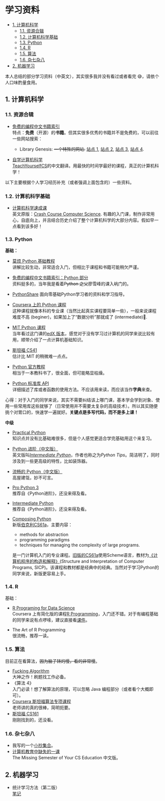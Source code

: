 # 学习资料

- [1. 计算机科学](#1-计算机科学)
  - [1.1. 资源合辑](#11-资源合辑)
  - [1.2. 计算机科学基础](#12-计算机科学基础)
  - [1.3. Python](#13-python)
  - [1.4. R](#14-r)
  - [1.5. 算法](#15-算法)
  - [1.6. 杂七杂八](#16-杂七杂八)
- [2. 机器学习](#2-机器学习)

本人总结的部分学习资料（中英文），其实很多我并没有看过或者看完 😅，请依个人口味酌量食用。

## 1. 计算机科学

### 1.1. 资源合辑

- [免费的编程中文书籍索引](https://github.com/justjavac/free-programming-books-zh_CN)  
  特点：**免费**（开源）的**书籍**。但其实很多优秀的书籍并不是免费的，可以前往一些网站搜索：
  - Library Genesis: ~~一个特殊的网站.~~ [站点 1](http://libgen.li/), [站点 2](http://libgen.gs/), [站点 3](http://libgen.lc/), [站点 4](http://genesis.lib/).

- [自学计算机科学](https://github.com/keithnull/TeachYourselfCS-CN/blob/master/TeachYourselfCS-CN.md)  
  [TeachYourselfCS](https://teachyourselfcs.com/)的中文翻译。用最快的时间学最好的课程，真正的计算机科学！

以下主要根据个人学习经历补充（或者强调上面包含的）一些资料。

### 1.2. 计算机科学基础

- [计算机科学速成课](https://www.bilibili.com/video/BV1EW411u7th?p=1)  
  英文原版：[Crash Course Computer Science](https://www.youtube.com/watch?v=tpIctyqH29Q&list=PL8dPuuaLjXtNlUrzyH5r6jN9ulIgZBpdo). 有趣的入门课，制作非常用心，自底向上，并且结合历史介绍了整个计算机科学的大部分内容。假如早一点看到该多好！

### 1.3. Python

**基础：**

- [莫烦 Python 基础教程](https://mofanpy.com/tutorials/python-basic/)  
  讲解比较生动，非常适合入门，但相比于课程和书籍可能稍欠严谨。
- [免费的编程中文书籍索引：Python 部分](https://github.com/justjavac/free-programming-books-zh_CN#python)  
  资料挺多的，当年我是看着~~Python 之父~~廖雪峰的课入~~坑~~门的。
- [PythonShare](https://github.com/Yixiaohan/codeparkshare)
  面向零基础Python学习者的资料和学习指导。
- [Coursera 上的 Python 课程](https://www.coursera.org/search?query=python&)  
  这种课程就像本科的专业课（当然比起真实课程要简单一些），一般来说课程难度不高 (beginer)，如果加上了“数据分析”那就成了 (intermediate)🤣.
- [MIT Python 课程](https://ocw.mit.edu/courses/electrical-engineering-and-computer-science/6-0001-introduction-to-computer-science-and-programming-in-python-fall-2016/)  
  当年看过这门课的[edX 版本](https://www.edx.org/course/introduction-to-computer-science-and-programming-7)，感觉对于没有学习过计算机的同学来说比较有用，顺带介绍了一点计算机基础知识。

- [斯坦福 CS41](https://stanfordpython.com/)  
  估计比 MIT 的稍微难一点点。

- [Python 官方教程](https://docs.python.org/zh-cn/3/tutorial/index.html)  
  相当于一本教科书了，很全面，但可能略显枯燥。

- [Python 标准库 API](https://docs.python.org/zh-cn/3/library/index.html)  
  详细描述了库或者函数的使用方法。不应该用来读，而应该当作**字典**来查。

心得：对于入门的同学来说，其实不需要纠结该上哪门课，基本学会学到对象、使用一些常用库这些就够了（日常使用并不需要太复杂的高级技术）。所以其实随便挑个对胃口的，快速学一遍就好。**关键点是多写代码，而不是多上课！**

**中级**

- [Practical Python](https://dabeaz-course.github.io/practical-python/)  
  知识点并没有比基础难很多，但是个人感觉更适合学完基础用这个来复习。
- [Python 进阶（中文版）](https://github.com/eastlakeside/interpy-zh)  
  英文版叫[_Intermediate Python_](https://book.pythontips.com/en/latest/index.html)，作者也称之为*Python Tips*。简洁明了，同时涉及到一些更高级的特性，比如装饰器。
- [流畅的 Python（中文版）](http://libgen.li/item/index.php?md5=A5DA1D0215997469860AEB16A4A4B146)  
  高屋建瓴，妙不可言。
- [Pro Python 3](https://www.amazon.com/Pro-Python-Features-Professional-Development/dp/1484243846)  
  推荐自《Python进阶》，还没来得及看。
- [Intermediate Python](https://leanpub.com/intermediatepython)  
  推荐自《Python进阶》，还没来得及看。
- [Composing Python](https://composingprograms.com/)  
  新版[伯克利CS61a](https://cs61a.org/)，主要内容：
  - methods for abstraction
  - programming paradigms
  - techniques for managing the complexity of large programs.

  是一门计算机入门的专业课程。[旧版的CS61a](https://www.bilibili.com/video/av40460492/)使用Scheme语言，教材为[《计算机程序的构造和解释》](https://book.douban.com/subject/1148282/)(Structure and Interpretation of Computer Programs, SICP)。该课程和教材都是经典中的经典。当然对于学习Python的同学来说，新版更容易上手。

### 1.4. R

基础：

- [R Programing for Data Science](https://www.cs.upc.edu/~robert/teaching/estadistica/rprogramming.pdf)  
  Coursera 上有简化版的课程[R Programming](https://www.coursera.org/learn/r-programming)，入门还不错。对于有编程基础的同学来说有点啰嗦，建议直接看[课件](http://ocw.jhsph.edu/index.cfm/go/viewCourse/course/rprog/coursePage/lectureNotes/)。

- The Art of R Programming  
  很流畅，推荐一读。

### 1.5. 算法

目前正在看算法，~~因为脑子转的慢，看的非常慢~~。

- [Fucking Algorithm](https://github.com/labuladong/fucking-algorithm)  
  大神之作！刷题找工作必备。
- 《算法 4》  
  入门必读！想了解算法的原理，可以忽略 Java 编程部分（或者看个大概即可）。
- [Coursera 斯坦福算法专项课程](https://www.coursera.org/specializations/algorithms)  
  老师讲的真的很棒，简明扼要。
- [斯坦福 CS161](https://web.stanford.edu/class/cs161/lectures.html)  
  刚刚找到的，还没看。

### 1.6. 杂七杂八

- 我写的一个[小抄集合](https://github.com/dull-bird/awesome-cheat-sheets)。
- [计算机教育中缺失的一课](https://missing-semester-cn.github.io/)  
  The Missing Semester of Your CS Education 中文版。

## 2. 机器学习

- 统计学习方法（第二版）  
  [笔记](https://github.com/SmirkCao/Lihang)
